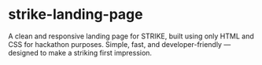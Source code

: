 # strike-landing-page
A clean and responsive landing page for STRIKE, built using only HTML and CSS for hackathon purposes. Simple, fast, and developer-friendly — designed to make a striking first impression.

